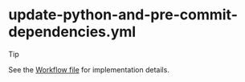 # update-python-and-pre-commit-dependencies.yml

> [!TIP]
> See the [Workflow file](../.github/workflows/_reusable-update-python-and-pre-commit-dependencies.yml) for implementation details.
